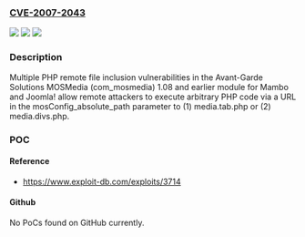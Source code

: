 ### [CVE-2007-2043](https://cve.mitre.org/cgi-bin/cvename.cgi?name=CVE-2007-2043)
![](https://img.shields.io/static/v1?label=Product&message=n%2Fa&color=blue)
![](https://img.shields.io/static/v1?label=Version&message=n%2Fa&color=blue)
![](https://img.shields.io/static/v1?label=Vulnerability&message=n%2Fa&color=brighgreen)

### Description

Multiple PHP remote file inclusion vulnerabilities in the Avant-Garde Solutions MOSMedia (com_mosmedia) 1.08 and earlier module for Mambo and Joomla! allow remote attackers to execute arbitrary PHP code via a URL in the mosConfig_absolute_path parameter to (1) media.tab.php or (2) media.divs.php.

### POC

#### Reference
- https://www.exploit-db.com/exploits/3714

#### Github
No PoCs found on GitHub currently.

